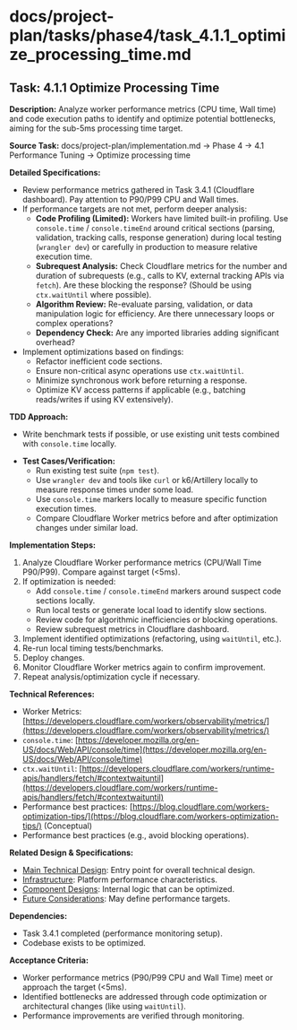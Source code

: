 # docs/project-plan/tasks/phase4/task_4.1.1_optimize_processing_time.md

## Task: 4.1.1 Optimize Processing Time

**Description:**
Analyze worker performance metrics (CPU time, Wall time) and code execution paths to identify and optimize potential bottlenecks, aiming for the sub-5ms processing time target.

**Source Task:**
docs/project-plan/implementation.md -> Phase 4 -> 4.1 Performance Tuning -> Optimize processing time

**Detailed Specifications:**
- Review performance metrics gathered in Task 3.4.1 (Cloudflare dashboard). Pay attention to P90/P99 CPU and Wall times.
- If performance targets are not met, perform deeper analysis:
    - **Code Profiling (Limited):** Workers have limited built-in profiling. Use `console.time` / `console.timeEnd` around critical sections (parsing, validation, tracking calls, response generation) during local testing (`wrangler dev`) or carefully in production to measure relative execution time.
    - **Subrequest Analysis:** Check Cloudflare metrics for the number and duration of subrequests (e.g., calls to KV, external tracking APIs via `fetch`). Are these blocking the response? (Should be using `ctx.waitUntil` where possible).
    - **Algorithm Review:** Re-evaluate parsing, validation, or data manipulation logic for efficiency. Are there unnecessary loops or complex operations?
    - **Dependency Check:** Are any imported libraries adding significant overhead?
- Implement optimizations based on findings:
    - Refactor inefficient code sections.
    - Ensure non-critical async operations use `ctx.waitUntil`.
    - Minimize synchronous work before returning a response.
    - Optimize KV access patterns if applicable (e.g., batching reads/writes if using KV extensively).

**TDD Approach:**
- Write benchmark tests if possible, or use existing unit tests combined with `console.time` locally.
*   **Test Cases/Verification:**
    *   Run existing test suite (`npm test`).
    *   Use `wrangler dev` and tools like `curl` or k6/Artillery locally to measure response times under some load.
    *   Use `console.time` markers locally to measure specific function execution times.
    *   Compare Cloudflare Worker metrics before and after optimization changes under similar load.

**Implementation Steps:**
1.  Analyze Cloudflare Worker performance metrics (CPU/Wall Time P90/P99). Compare against target (<5ms).
2.  If optimization is needed:
    *   Add `console.time` / `console.timeEnd` markers around suspect code sections locally.
    *   Run local tests or generate local load to identify slow sections.
    *   Review code for algorithmic inefficiencies or blocking operations.
    *   Review subrequest metrics in Cloudflare dashboard.
3.  Implement identified optimizations (refactoring, using `waitUntil`, etc.).
4.  Re-run local timing tests/benchmarks.
5.  Deploy changes.
6.  Monitor Cloudflare Worker metrics again to confirm improvement.
7.  Repeat analysis/optimization cycle if necessary.

**Technical References:**
- Worker Metrics: [https://developers.cloudflare.com/workers/observability/metrics/](https://developers.cloudflare.com/workers/observability/metrics/)
- `console.time`: [https://developer.mozilla.org/en-US/docs/Web/API/console/time](https://developer.mozilla.org/en-US/docs/Web/API/console/time)
- `ctx.waitUntil`: [https://developers.cloudflare.com/workers/runtime-apis/handlers/fetch/#contextwaituntil](https://developers.cloudflare.com/workers/runtime-apis/handlers/fetch/#contextwaituntil)
- Performance best practices: [https://blog.cloudflare.com/workers-optimization-tips/](https://blog.cloudflare.com/workers-optimization-tips/) (Conceptual)
- Performance best practices (e.g., avoid blocking operations).

**Related Design & Specifications:**
- [Main Technical Design](../../../technical-design/DESIGN.md): Entry point for overall technical design.
- [Infrastructure](../../../technical-design/infrastructure.md): Platform performance characteristics.
- [Component Designs](../../../technical-design/component_designs.md): Internal logic that can be optimized.
- [Future Considerations](../../../technical-design/future_considerations.md): May define performance targets.

**Dependencies:**
- Task 3.4.1 completed (performance monitoring setup).
- Codebase exists to be optimized.

**Acceptance Criteria:**
- Worker performance metrics (P90/P99 CPU and Wall Time) meet or approach the target (<5ms).
- Identified bottlenecks are addressed through code optimization or architectural changes (like using `waitUntil`).
- Performance improvements are verified through monitoring. 